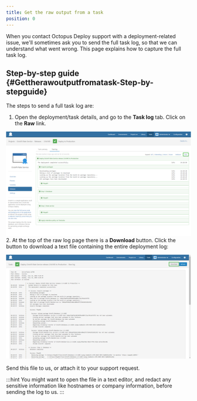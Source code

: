```yaml
---
title: Get the raw output from a task
position: 0
---
```



When you contact Octopus Deploy support with a deployment-related issue, we'll sometimes ask you to send the full task log, so that we can understand what went wrong. This page explains how to capture the full task log.

## Step-by-step guide {#Gettherawoutputfromatask-Step-by-stepguide}


The steps to send a full task log are:

1. Open the deployment/task details, and go to the **Task log** tab. Click on the **Raw** link.

![](/docs/images/3048147/3278094.png "width=500")
2. At the top of the raw log page there is a **Download** button. Click the button to download a text file containing the entire deployment log:

![](/docs/images/3048147/3278093.png "width=500")



Send this file to us, or attach it to your support request.

:::hint
You might want to open the file in a text editor, and redact any sensitive information like hostnames or company information, before sending the log to us.
:::
